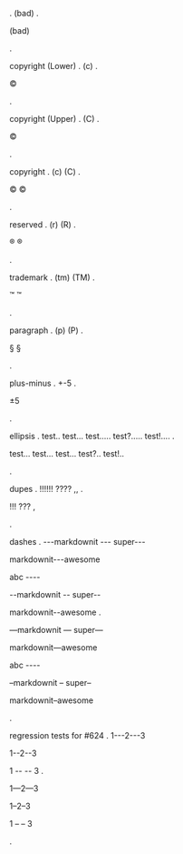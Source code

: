 .
(bad)
.
<p>(bad)</p>
.

copyright (Lower)
.
(c)
.
<p>©</p>
.

copyright (Upper)
.
(C)
.
<p>©</p>
.

copyright
.
(c) (C)
.
<p>© ©</p>
.


reserved
.
(r) (R)
.
<p>® ®</p>
.


trademark
.
(tm) (TM)
.
<p>™ ™</p>
.


paragraph
.
(p) (P)
.
<p>§ §</p>
.


plus-minus
.
+-5
.
<p>±5</p>
.


ellipsis
.
test.. test... test..... test?..... test!....
.
<p>test… test… test… test?.. test!..</p>
.


dupes
.
!!!!!! ???? ,,
.
<p>!!! ??? ,</p>
.


dashes
.
---markdownit --- super---

markdownit---awesome

abc ----

--markdownit -- super--

markdownit--awesome
.
<p>—markdownit — super—</p>
<p>markdownit—awesome</p>
<p>abc ----</p>
<p>–markdownit – super–</p>
<p>markdownit–awesome</p>
.

regression tests for #624
.
1---2---3

1--2--3

1 -- -- 3
.
<p>1—2—3</p>
<p>1–2–3</p>
<p>1 – – 3</p>
.
